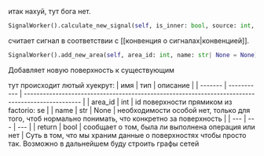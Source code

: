 итак нахуй, тут бога нет.

```python
SignalWorker().calculate_new_signal(self, is_inner: bool, source: int, destination: int | None = None)
```

считает сигнал в соответствии с [[конвенция о сигналах|конвенцией]]. 

```python 
SignalWorker().add_new_area(self, area_id: int, name: str| None = None) -> bool
```
Добавляет новую поверхность к существующим

тут происходит лютый хуекрут: 
| имя     | тип         | описание                                                                                         |
| ------- | ----------- | ------------------------------------------------------------------------------------------------ |
| area_id | int         | id поверхности прямиком из factorio: se                                                          |
| name    | str \| None | необходимости особой нет, только для того, чтоб нормально понимать, что конкретно за поверхность |
| ---     | ---         | ---                                                                                              |
| return  | bool        | сообщает о том, была ли выполнена операция или нет                                               |
Суть в том, что мы храним данные о поверхностях чтобы просто так. Возможно в дальнейшем буду строить графы сетей
